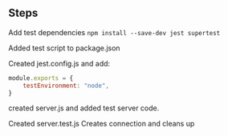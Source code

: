 ## Steps

Add test dependencies
`npm install --save-dev jest supertest`

Added test script to package.json

Created jest.config.js and add:
```javascript
module.exports = {
	testEnvironment: "node",
}
```

created server.js and added test server code.

Created server.test.js 
Creates connection and cleans up